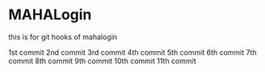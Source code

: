 # MAHALogin
this is for git hooks  of mahalogin

1st commit 
2nd commit
3rd commit
4th commit
5th commit
6th commit
7th commit
8th commit
9th commit
10th commit
11th commit
